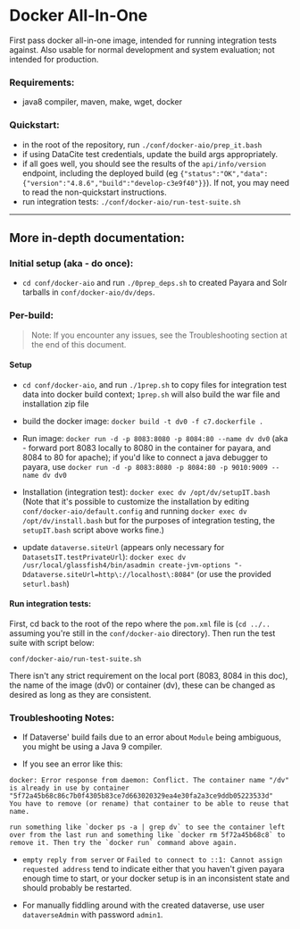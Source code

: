 # Docker All-In-One

First pass docker all-in-one image, intended for running integration tests against.
Also usable for normal development and system evaluation; not intended for production.

### Requirements:
 - java8 compiler, maven, make, wget, docker

### Quickstart:
 - in the root of the repository, run `./conf/docker-aio/prep_it.bash`
 - if using DataCite test credentials, update the build args appropriately.
 - if all goes well, you should see the results of the `api/info/version` endpoint, including the deployed build (eg `{"status":"OK","data":{"version":"4.8.6","build":"develop-c3e9f40"}}`). If not, you may need to read the non-quickstart instructions.
 - run integration tests: `./conf/docker-aio/run-test-suite.sh`

----

## More in-depth documentation:


### Initial setup (aka - do once):
- `cd conf/docker-aio` and run `./0prep_deps.sh` to created Payara and Solr tarballs in `conf/docker-aio/dv/deps`.

### Per-build:

> Note: If you encounter any issues, see the Troubleshooting section at the end of this document.

#### Setup

- `cd conf/docker-aio`, and run `./1prep.sh` to copy files for integration test data into docker build context; `1prep.sh` will also build the war file and installation zip file
- build the docker image: `docker build -t dv0 -f c7.dockerfile .`

- Run image: `docker run -d -p 8083:8080 -p 8084:80 --name dv dv0` (aka - forward port 8083 locally to 8080 in the container for payara, and 8084 to 80 for apache); if you'd like to connect a java debugger to payara, use `docker run -d -p 8083:8080 -p 8084:80 -p 9010:9009 --name dv dv0`

- Installation (integration test): `docker exec dv /opt/dv/setupIT.bash` 
  (Note that it's possible to customize the installation by editing `conf/docker-aio/default.config` and running `docker exec dv /opt/dv/install.bash` but for the purposes of integration testing, the `setupIT.bash` script above works fine.)

- update `dataverse.siteUrl` (appears only necessary for `DatasetsIT.testPrivateUrl`): `docker exec dv /usr/local/glassfish4/bin/asadmin create-jvm-options "-Ddataverse.siteUrl=http\://localhost\:8084"` (or use the provided `seturl.bash`)

#### Run integration tests: 

First, cd back to the root of the repo where the `pom.xml` file is (`cd ../..` assuming you're still in the `conf/docker-aio` directory). Then run the test suite with script below:

`conf/docker-aio/run-test-suite.sh`

There isn't any strict requirement on the local port (8083, 8084 in this doc), the name of the image (dv0) or container (dv), these can be changed as desired as long as they are consistent.

### Troubleshooting Notes:

* If Dataverse' build fails due to an error about `Module` being ambiguous, you might be using a Java 9 compiler.

* If you see an error like this: 
 ```
 docker: Error response from daemon: Conflict. The container name "/dv" is already in use by container "5f72a45b68c86c7b0f4305b83ce7d663020329ea4e30fa2a3ce9ddb05223533d"
 You have to remove (or rename) that container to be able to reuse that name.
 ``` 
    run something like `docker ps -a | grep dv` to see the container left over from the last run and something like `docker rm 5f72a45b68c8` to remove it. Then try the `docker run` command above again.

* `empty reply from server` or `Failed to connect to ::1: Cannot assign requested address` tend to indicate either that you haven't given payara enough time to start, or your docker setup is in an inconsistent state and should probably be restarted.

* For manually fiddling around with the created dataverse, use user `dataverseAdmin` with password `admin1`.
